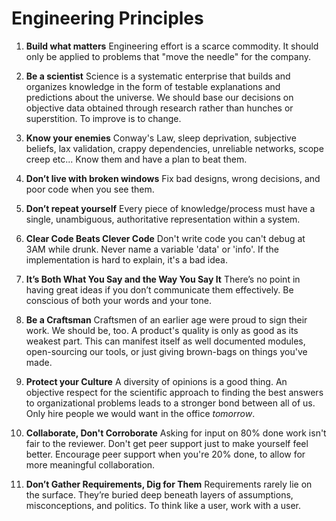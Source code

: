 Engineering Principles
=======================

1. **Build what matters** Engineering effort is a scarce commodity.
It should only be applied to problems that "move the needle" for
the company.

1. **Be a scientist** Science is a systematic enterprise that builds
and organizes knowledge in the form of testable explanations and
predictions about the universe. We should base our decisions on
objective data obtained through research rather than hunches or
superstition. To improve is to change.

1. **Know your enemies** Conway's Law, sleep deprivation, subjective
beliefs, lax validation, crappy dependencies, unreliable networks,
scope creep etc... Know them and have a plan to beat them.

1. **Don’t live with broken windows** Fix bad designs, wrong
decisions, and poor code when you see them.

1. **Don’t repeat yourself** Every piece of knowledge/process must
have a single, unambiguous, authoritative representation within a
system.

1. **Clear Code Beats Clever Code** Don't write code you can't debug
at 3AM while drunk. Never name a variable 'data' or 'info'. If the
implementation is hard to explain, it's a bad idea.

1. **It’s Both What You Say and the Way You Say It** There’s no
point in having great ideas if you don’t communicate them effectively.
Be conscious of both your words and your tone.

1. **Be a Craftsman** Craftsmen of an earlier age were proud to
sign their work. We should be, too. A product's quality is only 
as good as its weakest part. This can manifest itself as
well documented modules, open-sourcing our tools, or just giving
brown-bags on things you've made.

1. **Protect your Culture** A diversity of opinions is a good thing.
An objective respect for the scientific approach to finding the
best answers to organizational problems leads to a stronger bond
between all of us. Only hire people we would want in the office
*tomorrow*.

1. **Collaborate, Don't Corroborate** Asking for input on 80% done
work isn't fair to the reviewer. Don't get peer support just to
make yourself feel better. Encourage peer support when you're 20%
done, to allow for more meaningful collaboration.

1. **Don’t Gather Requirements, Dig for Them** Requirements rarely
lie on the surface. They’re buried deep beneath layers of assumptions,
misconceptions, and politics. To think like a user, work with a
user.
